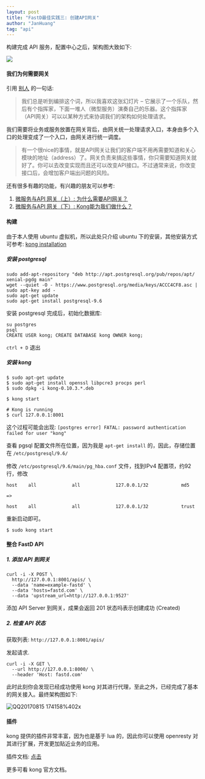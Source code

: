 ```yaml
---
layout: post
title: "FastD最佳实践三: 创建API网关"
author: "JanHuang"
tag: "api"
---
```


构建完成 API 服务，配置中心之后，架构图大致如下:

![](http://fastdlabs.com/storage/QQ20170810-120757%402x.png)

#### 我们为何需要网关

引用 [别人](https://mp.weixin.qq.com/s/XTzRr0eR6ybpNFGJ57cVkA) 的一句话:

> 我们总是听到编排这个词，所以我喜欢这张幻灯片 – 它展示了一个乐队，然后有个指挥家，下面一堆人（微型服务）演奏自己的乐器。这个指挥家（API网关）可以以某种方式来协调我们的架构如何处理请求。

我们需要将业务或服务放置在网关背后，由网关统一处理请求入口，本身由多个入口的处理变成了一个入口，由网关进行统一调度。

> 有一个很nice的事情，就是API网关让我们的客户端不用再需要知道和关心模块的地址（address）了。网关负责来搞这些事情，你只需要知道网关就好了。你可以去改变实现而且还可以改变API接口。不过通常来说，你改变接口后，会增加客户端出问题的风险。

还有很多有趣的功能，有兴趣的朋友可以参考:

1. [微服务与API 网关（上）: 为什么需要API网关？](https://mp.weixin.qq.com/s/XTzRr0eR6ybpNFGJ57cVkA)
2. [微服务与API 网关（下）: Kong能为我们做什么？](https://mp.weixin.qq.com/s/Woktbld0-7bd73ySmVA3ug)

#### 构建

由于本人使用 ubuntu 虚拟机，所以此处只介绍 ubuntu 下的安装，其他安装方式可参考: [kong installation](https://getkong.org/install/)

##### 安装 postgresql

```
sudo add-apt-repository "deb http://apt.postgresql.org/pub/repos/apt/ xenial-pgdg main"
wget --quiet -O - https://www.postgresql.org/media/keys/ACCC4CF8.asc | sudo apt-key add -
sudo apt-get update
sudo apt-get install postgresql-9.6
```

安装 postgresql 完成后，初始化数据库:

```
su postgres
psql
CREATE USER kong; CREATE DATABASE kong OWNER kong;
```

`ctrl + D` 退出

##### 安装 kong

```
$ sudo apt-get update
$ sudo apt-get install openssl libpcre3 procps perl
$ sudo dpkg -i kong-0.10.3.*.deb

```

```
$ kong start

# Kong is running
$ curl 127.0.0.1:8001
```

这个过程可能会出现: `[postgres error] FATAL: password authentication failed for user "kong"`

查看 pgsql 配置文件所在位置，因为我是 `apt-get install` 的，因此，存储位置在 `/etc/postgresql/9.6/`

修改 `/etc/postgresql/9.6/main/pg_hba.conf` 文件，找到IPv4 配置项，约92行，修改

```
host    all             all             127.0.0.1/32            md5

=>

host    all             all             127.0.0.1/32            trust
```

重新启动即可。

```
$ sudo kong start
```

#### 整合 FastD API


##### 1. 添加 API 到网关

```curl
curl -i -X POST \
  http://127.0.0.1:8001/apis/ \
  --data 'name=example-fastd' \
  --data 'hosts=fastd.com' \
  --data 'upstream_url=http://127.0.0.1:9527'
```

添加 API Server 到网关，成果会返回 201 状态吗表示创建成功 (Created)

##### 2. 检查 API 状态

获取列表: `http://127.0.0.1:8001/apis/`

发起请求.

```curl
curl -i -X GET \
  --url http://127.0.0.1:8000/ \
  --header 'Host: fastd.com'
```

此时此刻你会发现已经成功使用 kong 对其进行代理，至此之外，已经完成了基本的网关接入。最终架构图如下:

![QQ20170815 174158%402x](storage/QQ20170815-174158%402x.png)

#### 插件

kong 提供的插件非常丰富，因为也是基于 lua 的，因此你可以使用 openresty 对其进行扩展，开发更加贴近业务的应用。

插件文档: [点击](https://getkong.org/docs/0.10.x/admin-api/#plugin-object)

更多可看 kong 官方文档。
